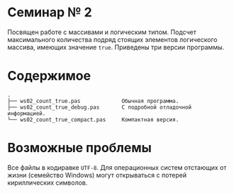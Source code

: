 # Семинар № 2

Посвящен работе с массивами и логическим типом.
Подсчет максимального количества подряд стоящих элементов логического массива, 
имеющих значение `true`. Приведены три версии программы.

# Содержимое

    .
    ├── ws02_count_true.pas             Обычная программа.
    ├── ws02_count_true_debug.pas       С подробной отладочной информацией.
    └── ws02_count_true_compact.pas     Компактная версия.

        
# Возможные проблемы

Все файлы в кодиравке `UTF-8`. Для операционных систем отстающих 
от жизни (семейство Windows) могут открываться 
с потерей кириллических символов.